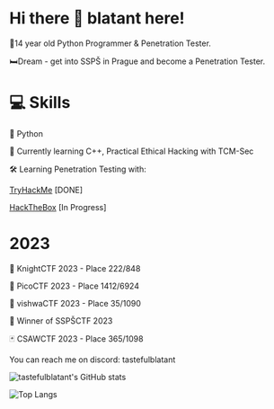 # Hi there 👋 blatant here!
👦14 year old Python Programmer & Penetration Tester.

🛏️Dream - get into SSPŠ in Prague and become a Penetration Tester.


# 💻 Skills
🐍 Python

📕 Currently learning C++, Practical Ethical Hacking with TCM-Sec

🛠️ Learning Penetration Testing with:

[TryHackMe](https://tryhackme.com/p/tastefulblatant) [DONE]

[HackTheBox](https://app.hackthebox.com/users/1640726) [In Progress]
    

# 2023
🤺 KnightCTF 2023 - Place 222/848

📍 PicoCTF 2023 - Place 1412/6924

🍙 vishwaCTF 2023 - Place 35/1090

🦁 Winner of SSPŠCTF 2023

🃏 CSAWCTF 2023 - Place 365/1098

You can reach me on discord: tastefulblatant

![tastefulblatant's GitHub stats](https://github-readme-stats.vercel.app/api?username=tastefulblatant&show_icons=true&theme=merko)


![Top Langs](https://github-readme-stats.vercel.app/api/top-langs/?username=tastefulblatant&hide_progress=false&theme=merko)
